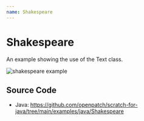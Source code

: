 ```yaml
---
name: Shakespeare
---
```


# Shakespeare

An example showing the use of the Text class. 

![shakespeare example](/assets/shakespeare.gif)

## Source Code

- Java: https://github.com/openpatch/scratch-for-java/tree/main/examples/java/Shakespeare